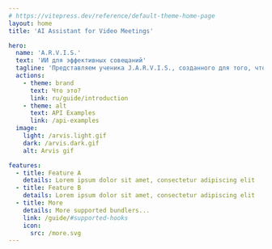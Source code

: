 ```yaml
---
# https://vitepress.dev/reference/default-theme-home-page
layout: home
title: 'AI Assistant for Video Meetings'

hero:
  name: 'A.R.V.I.S.'
  text: 'ИИ для эффективных совещаний'
  tagline: 'Представляем ученика J.A.R.V.I.S., созданного для того, чтобы привнести гениальность своего наставника на ваши встречи. Этот ИИ-помощник использует прошлые данные, чтобы помочь вам достичь ваших целей, предоставляя стратегические советы и фокусируясь на конкретных результатах.'
  actions:
    - theme: brand
      text: Что это?
      link: ru/guide/introduction
    - theme: alt
      text: API Examples
      link: /api-examples
  image:
    light: /arvis.light.gif
    dark: /arvis.dark.gif
    alt: Arvis gif

features:
  - title: Feature A
    details: Lorem ipsum dolor sit amet, consectetur adipiscing elit
  - title: Feature B
    details: Lorem ipsum dolor sit amet, consectetur adipiscing elit
  - title: More
    details: More supported bundlers...
    link: /guide/#supported-hooks
    icon:
      src: /more.svg
---
```


